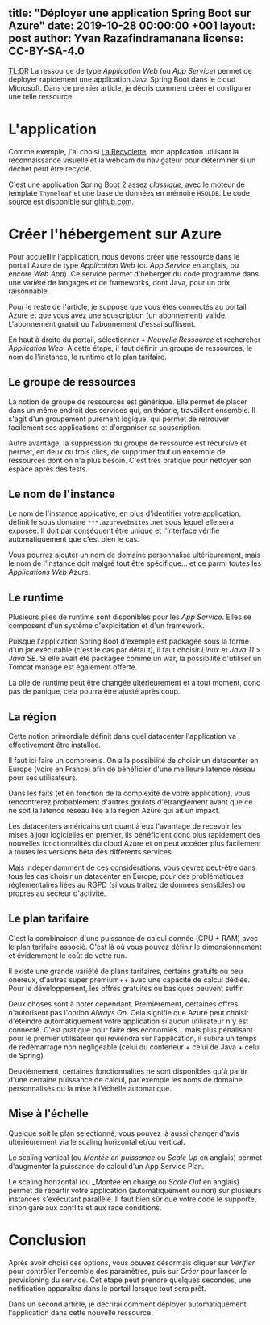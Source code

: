 title: "Déployer une application Spring Boot sur Azure"
date: 2019-10-28 00:00:00 +001
layout: post
author: Yvan Razafindramanana
license: CC-BY-SA-4.0
---

<acronym title="En résumé... (Too long; Didn't Read)">TL;DR</acronym> La ressource
de type _Application Web_ (ou _App Service_) permet de déployer rapidement
une application Java Spring Boot dans le cloud Microsoft. Dans ce premier article, 
je décris comment créer et configurer une telle ressource.

<!--more-->

# L'application

Comme exemple, j'ai choisi <a href="https://recyclette.azurewebsites.net/">La Recyclette</a>,
mon application utilisant la reconnaissance visuelle et la webcam du navigateur pour déterminer
si un déchet peut être recyclé.

C'est une application Spring Boot 2 assez _classique_, avec le moteur de template `Thymeleaf`
et une base de données en mémoire `HSQLDB`. Le code source est disponible sur 
<a href="https://github.com/yvzn/recikligi/">github.com</a>.

# Créer l'hébergement sur Azure

Pour accueillir l'application, nous devons créer une ressource dans le portail Azure de type
_Application Web_ (ou _App Service_ en anglais, ou encore _Web App_). Ce service permet d'héberger
du code programmé dans une variété de langages et de frameworks, dont Java, pour un prix raisonnable.

Pour le reste de l'article, je suppose que vous êtes connectés au portail Azure et que vous
avez une souscription (un abonnement) valide. L'abonnement gratuit ou l'abonnement d'essai suffisent.

En haut à droite du portail, sélectionner _+ Nouvelle Ressource_ et rechercher _Application Web_.
A cette étape, il faut définir un groupe de ressources, le nom de l'instance, le runtime et
le plan tarifaire. 

## Le groupe de ressources

La notion de groupe de ressources est générique. Elle permet de placer dans un même endroit des
services qui, en théorie, travaillent ensemble. Il s'agit d'un groupement purement logique,
qui permet de retrouver facilement ses applications et d'organiser sa souscription.

Autre avantage, la suppression du groupe de ressource est récursive et permet, en deux ou trois clics,
de supprimer tout un ensemble de ressources dont on n'a plus besoin. C'est très pratique pour
nettoyer son espace après des tests.

## Le nom de l'instance

Le nom de l'instance applicative, en plus d'identifier votre application, définit le sous domaine `***.azurewebsites.net` sous lequel elle sera exposée. Il doit
par conséquent être unique et l'interface vérifie automatiquement que c'est bien le cas.

Vous pourrez ajouter un nom de domaine personnalisé ultérieurement, mais le nom de l'instance doit
malgré tout être spécifique... et ce parmi toutes les _Applications Web_ Azure.

## Le runtime

Plusieurs piles de runtime sont disponibles pour les _App Service_. Elles se composent
d'un système d'exploitation et d'un framework. 

Puisque l'application Spring Boot d'exemple est packagée sous la forme d'un jar exécutable 
(c'est le cas par défaut), il faut choisir _Linux_ et _Java 11_ > _Java SE_. Si elle avait été packagée
comme un war, la possibilité d'utiliser un Tomcat managé est également offerte.

La pile de runtime peut être changée ultérieurement et à tout moment, donc pas de panique,
cela pourra être ajusté après coup.

## La région

Cette notion primordiale définit dans quel datacenter l'application va effectivement
être installée.

Il faut ici faire un compromis. On a la possibilité de choisir un datacenter en Europe
(voire en France) afin de bénéficier d'une meilleure latence réseau pour ses utilisateurs.

Dans les faits (et en fonction de la complexité de votre application), vous rencontrerez
probablement d'autres goulots d'étranglement avant que ce ne soit la latence réseau
liée à la région Azure qui ait un impact.

Les datacenters américains ont quant à eux l'avantage de recevoir les mises à jour
logicielles en premier, ils bénéficient donc plus rapidement des nouvelles fonctionnalités
du cloud Azure et on peut accéder plus facilement à toutes les versions bêta des différents
services.

Mais indépendamment de ces considérations, vous devrez peut-être dans tous les cas choisir un datacenter
en Europe, pour des problématiques réglementaires liées au RGPD
(si vous traitez de données sensibles) ou propres au secteur d'activité.

## Le plan tarifaire

C'est la combinaison d'une puissance de calcul donnée (CPU + RAM) avec le plan tarifaire associé.
C'est là où vous pouvez définir le dimensionnement et évidemment le coût de votre run.

Il existe une grande variété de plans tarifaires, certains gratuits ou peu onéreux,
d'autres super premium++ avec une capacité de calcul dédiée. Pour le développement, les offres gratuites ou basiques peuvent suffir. 

Deux choses sont
à noter cependant. Premièrement, certaines offres n'autorisent pas l'option _Always On_. 
Cela signifie que Azure peut choisir d'éteindre automatiquement votre application si aucun
utilisateur n'y est connecté. C'est pratique pour faire des économies... mais plus
pénalisant pour le premier utilisateur qui reviendra sur l'application, il subira un
temps de redémarrage non négligeable (celui du conteneur + celui de Java + celui de Spring)

Deuxièmement, certaines fonctionnalités ne sont disponibles qu'à partir d'une certaine puissance
de calcul, par exemple les noms de domaine personnalisés ou la mise à l'échelle automatique.

## Mise à l'échelle

Quelque soit le plan selectionné, vous pouvez là aussi changer d'avis ultérieurement via le
scaling horizontal et/ou vertical.

Le scaling vertical (ou _Montée en puissance_ ou _Scale Up_ en anglais) permet d'augmenter 
la puissance de calcul d'un App Service Plan.

Le scaling horizontal  (ou _Montée en charge ou _Scale Out_ en anglais) permet de répartir votre application 
(automatiquement ou non) sur plusieurs instances s'exécutant parallèle. Il faut bien sûr que votre code le supporte, sinon
gare aux conflits et aux race conditions.

# Conclusion

Après avoir choisi ces options, vous pouvez désormais cliquer sur _Vérifier_ pour
contrôler l'ensemble des paramètres, puis sur _Créer_ pour lancer le provisioning
du service. Cet étape peut prendre quelques secondes, une notification apparaîtra dans
le portail lorsque tout sera prêt.

Dans un second article, je décrirai comment déployer automatiquement l'application dans
cette nouvelle ressource.